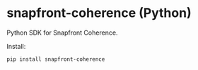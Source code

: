 # snapfront-coherence (Python)

Python SDK for Snapfront Coherence.

Install:

```bash
pip install snapfront-coherence
```
